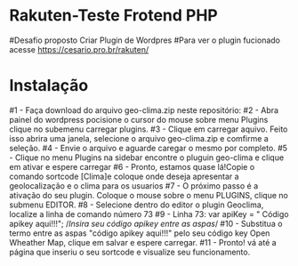 # Rakuten-Teste Frotend PHP
#Desafio proposto Criar Plugin de Wordpres 
#Para ver o plugin fucionado acesse https://cesario.pro.br/rakuten/

# Instalação 

#1 - Faça download do arquivo geo-clima.zip neste repositório:
#2 - Abra painel do wordpress pocisione o cursor do mouse sobre menu Plugins clique no subemenu carregar plugins.
#3 - Clique em carregar aquivo. Feito isso abrira uma janela, selecione o arquivo geo-clima.zip e comfirme a seleção.
#4 - Envie o arquivo e aguarde caregar o mesmo por completo.
#5 - Clique no menu Plugins na sidebar encontre o pluguin geo-clima e clique em ativar e espere carregar
#6 - Pronto, estamos quase lá!Copie o comando sortcode [Clima]e coloque onde deseja apresentar a geolocalização e o clima para os usuarios
#7 - O próximo passo é a ativação do seu plugin. Coloque o mouse sobre o menu PLUGINS, clique no submenu EDITOR.
#8 - Selecione dentro do editor o plugin Geoclima, localize a linha de comando número 73
#9 - Linha 73: var apiKey = " Código apikey aqui!!!"; /*Insira seu código apikey entre as aspas*/ 
#10 - Substitua o termo entre as aspas "código apikey aqui!!!" pelo seu código key Open Wheather Map, clique em salvar e espere carregar.
#11 - Pronto! vá até a página que inseriu o seu sortcode e visualize seu funcionamento.

